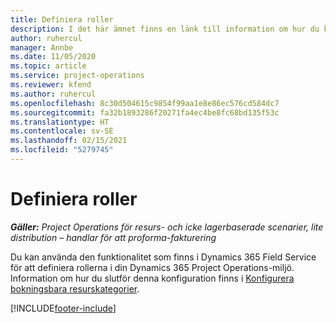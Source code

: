 ```yaml
---
title: Definiera roller
description: I det här ämnet finns en länk till information om hur du konfigurerar bokningsbara resurskategorier.
author: ruhercul
manager: Annbe
ms.date: 11/05/2020
ms.topic: article
ms.service: project-operations
ms.reviewer: kfend
ms.author: ruhercul
ms.openlocfilehash: 8c30d504615c9854f99aa1e8e86ec576cd584dc7
ms.sourcegitcommit: fa32b1893286f20271fa4ec4be8fc68bd135f53c
ms.translationtype: HT
ms.contentlocale: sv-SE
ms.lasthandoff: 02/15/2021
ms.locfileid: "5279745"
---
```

# <a name="define-roles"></a>Definiera roller

_**Gäller:** Project Operations för resurs- och icke lagerbaserade scenarier, lite distribution – handlar för att proforma-fakturering_

Du kan använda den funktionalitet som finns i Dynamics 365 Field Service för att definiera rollerna i din Dynamics 365 Project Operations-miljö. Information om hur du slutför denna konfiguration finns i [Konfigurera bokningsbara resurskategorier](https://docs.microsoft.com/dynamics365/field-service/set-up-bookable-resource-categories).


[!INCLUDE[footer-include](../includes/footer-banner.md)]